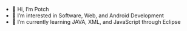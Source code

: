 - 👋 Hi, I’m Potch
- 👀 I’m interested in Software, Web, and Android Development
- 🌱 I’m currently learning JAVA, XML, and JavaScript through Eclipse

<!---
PotchB/PotchB is a ✨ special ✨ repository because its `README.md` (this file) appears on your GitHub profile.
You can click the Preview link to take a look at your changes.
--->
